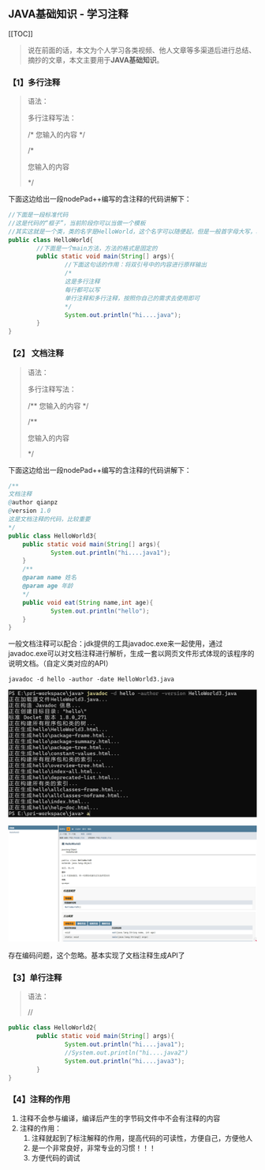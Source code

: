 ## JAVA基础知识 \- 学习注释

[[TOC]]

> 说在前面的话，本文为个人学习各类视频、他人文章等多渠道后进行总结、摘抄的文章，本文主要用于<b>JAVA基础知识</b>。

### 【1】多行注释

> 语法：
>
> 多行注释写法：
>
> /*  您输入的内容 */
>
> /*
>
> 您输入的内容
>
> */

下面这边给出一段nodePad++编写的含注释的代码讲解下：

``` java
//下面是一段标准代码
//这是代码的“框子”，当前阶段你可以当做一个模板
//其实这就是一个类，类的名字是HelloWorld，这个名字可以随便起，但是一般首字母大写，驼峰命名，见名知意
public class HelloWorld{
        //下面是一个main方法，方法的格式是固定的
        public static void main(String[] args){
                //下面这句话的作用：将双引号中的内容进行原样输出
                /*
                这是多行注释
                每行都可以写
                单行注释和多行注释，按照你自己的需求去使用即可
                */
                System.out.println("hi....java");
        }
}
```

### 【2】 文档注释

> 语法：
>
> 多行注释写法：
>
> /** 您输入的内容 */
>
> /**
>
> 您输入的内容
>
> */

下面这边给出一段nodePad++编写的含注释的代码讲解下：

``` java
/**
文档注释
@author qianpz
@version 1.0
这是文档注释的代码，比较重要
*/
public class HelloWorld3{
	public static void main(String[] args){	
			System.out.println("hi....java1");	
	}
	/**
	@param name 姓名
	@param age 年龄
	*/
	public void eat(String name,int age){
			System.out.println("hello");	
	}
}
```

一般文档注释可以配合：jdk提供的工具javadoc.exe来一起使用，通过javadoc.exe可以对文档注释进行解析，生成一套以网页文件形式体现的该程序的说明文档。（自定义类对应的API）

``` shell
javadoc -d hello -author -date HelloWorld3.java
```

![image-20241031180316012](../../../.vuepress/public/images/image-20241031180316012.png)

![image-20241031180358241](../../../.vuepress/public/images/image-20241031180358241.png)

存在编码问题，这个忽略。基本实现了文档注释生成API了

### 【3】单行注释

> 语法：
>
> // 

``` java
public class HelloWorld2{
        public static void main(String[] args){	
                System.out.println("hi....java1");
                //System.out.println("hi....java2")
                System.out.println("hi....java3");
        }
}
```

### 【4】注释的作用

1. 注释不会参与编译，编译后产生的字节码文件中不会有注释的内容
2. 注释的作用：
   1. 注释就起到了标注解释的作用，提高代码的可读性，方便自己，方便他人
   2. 是一个非常良好，非常专业的习惯！！！
   3. 方便代码的调试

